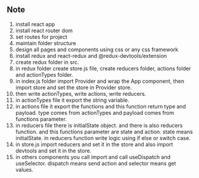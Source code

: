 ## Note
1. install react app
2. install react router dom 
3. set routes for project
4. maintain folder structure 
5. design all pages and components using css or any css framework
6. install redux and react-redux and @redux-devtools/extension
7. create redux folder in src.
8. in redux folder create store.js file, create reducers folder, actions folder and actionTypes folder.
9. in index.js folder import Provider and wrap the App component, then import store and set the store in Provider store.
10. then write actionTypes, write actions, write reducers.
11. in actionTypes file it export the string variable. 
12. in actions file it export the functions and this function return type and payload. type comes from actionTypes and payload comes from functions parameter.
13. in reducers file there is initialState object. and there is also reducers function. and this functions parameter are state and action. state means initialState. in reducers function write logic using if else or switch case.
14. in store.js import reducers and set it in the store and also import devtools and set it in the store.
15. in others components you call import and call useDispatch and useSelector. dispatch means send action and selector means get values.

